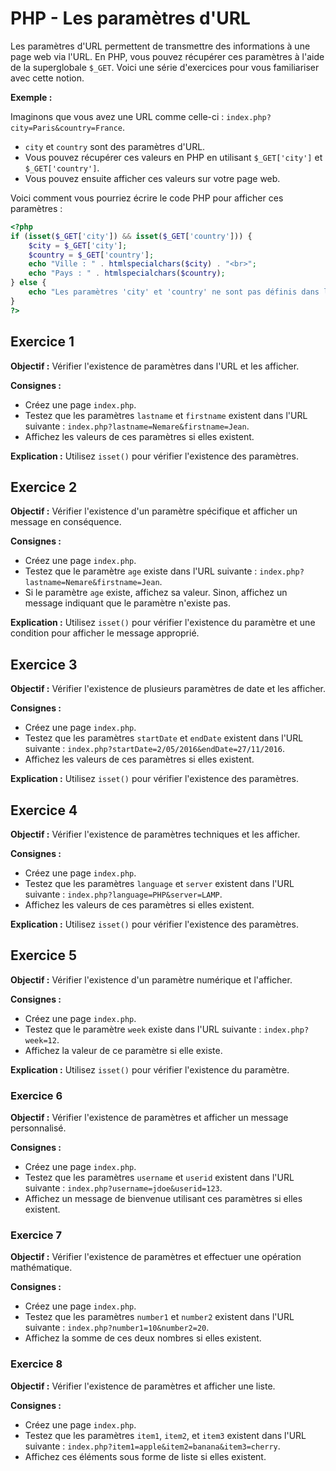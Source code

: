 # PHP - Les paramètres d'URL

Les paramètres d'URL permettent de transmettre des informations à une page web via l'URL. En PHP, vous pouvez récupérer ces paramètres à l'aide de la superglobale `$_GET`. Voici une série d'exercices pour vous familiariser avec cette notion.

**Exemple :**

Imaginons que vous avez une URL comme celle-ci : `index.php?city=Paris&country=France`.

- `city` et `country` sont des paramètres d'URL.
- Vous pouvez récupérer ces valeurs en PHP en utilisant `$_GET['city']` et `$_GET['country']`.
- Vous pouvez ensuite afficher ces valeurs sur votre page web.

Voici comment vous pourriez écrire le code PHP pour afficher ces paramètres :

```php
<?php
if (isset($_GET['city']) && isset($_GET['country'])) {
    $city = $_GET['city'];
    $country = $_GET['country'];
    echo "Ville : " . htmlspecialchars($city) . "<br>";
    echo "Pays : " . htmlspecialchars($country);
} else {
    echo "Les paramètres 'city' et 'country' ne sont pas définis dans l'URL.";
}
?>
```

## Exercice 1

**Objectif :** Vérifier l'existence de paramètres dans l'URL et les afficher.

**Consignes :**
- Créez une page `index.php`.
- Testez que les paramètres `lastname` et `firstname` existent dans l'URL suivante : `index.php?lastname=Nemare&firstname=Jean`.
- Affichez les valeurs de ces paramètres si elles existent.

**Explication :** Utilisez `isset()` pour vérifier l'existence des paramètres.

## Exercice 2

**Objectif :** Vérifier l'existence d'un paramètre spécifique et afficher un message en conséquence.

**Consignes :**
- Créez une page `index.php`.
- Testez que le paramètre `age` existe dans l'URL suivante : `index.php?lastname=Nemare&firstname=Jean`.
- Si le paramètre `age` existe, affichez sa valeur. Sinon, affichez un message indiquant que le paramètre n'existe pas.

**Explication :** Utilisez `isset()` pour vérifier l'existence du paramètre et une condition pour afficher le message approprié.

## Exercice 3

**Objectif :** Vérifier l'existence de plusieurs paramètres de date et les afficher.

**Consignes :**
- Créez une page `index.php`.
- Testez que les paramètres `startDate` et `endDate` existent dans l'URL suivante : `index.php?startDate=2/05/2016&endDate=27/11/2016`.
- Affichez les valeurs de ces paramètres si elles existent.

**Explication :** Utilisez `isset()` pour vérifier l'existence des paramètres.

## Exercice 4

**Objectif :** Vérifier l'existence de paramètres techniques et les afficher.

**Consignes :**
- Créez une page `index.php`.
- Testez que les paramètres `language` et `server` existent dans l'URL suivante : `index.php?language=PHP&server=LAMP`.
- Affichez les valeurs de ces paramètres si elles existent.

**Explication :** Utilisez `isset()` pour vérifier l'existence des paramètres.

## Exercice 5

**Objectif :** Vérifier l'existence d'un paramètre numérique et l'afficher.

**Consignes :**
- Créez une page `index.php`.
- Testez que le paramètre `week` existe dans l'URL suivante : `index.php?week=12`.
- Affichez la valeur de ce paramètre si elle existe.

**Explication :** Utilisez `isset()` pour vérifier l'existence du paramètre.

### Exercice 6

**Objectif :** Vérifier l'existence de paramètres et afficher un message personnalisé.

**Consignes :**
- Créez une page `index.php`.
- Testez que les paramètres `username` et `userid` existent dans l'URL suivante : `index.php?username=jdoe&userid=123`.
- Affichez un message de bienvenue utilisant ces paramètres si elles existent.

### Exercice 7

**Objectif :** Vérifier l'existence de paramètres et effectuer une opération mathématique.

**Consignes :**
- Créez une page `index.php`.
- Testez que les paramètres `number1` et `number2` existent dans l'URL suivante : `index.php?number1=10&number2=20`.
- Affichez la somme de ces deux nombres si elles existent.

### Exercice 8

**Objectif :** Vérifier l'existence de paramètres et afficher une liste.

**Consignes :**
- Créez une page `index.php`.
- Testez que les paramètres `item1`, `item2`, et `item3` existent dans l'URL suivante : `index.php?item1=apple&item2=banana&item3=cherry`.
- Affichez ces éléments sous forme de liste si elles existent.